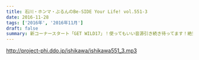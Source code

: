 ```yaml
---
title: 石川・ホンマ・ぶるんのBe-SIDE Your Life! vol.551-3
date: 2016-11-28
tags: ['2016年', '2016年11月']
draft: false
summary: 新コーナースタート「GET WILD17」！使ってもいい音源引き続き待ってます！絶賛迷走中のコーナー！「〇ーチはやっぱりビー×だな！」10周年Tシャツは年末年始に展開予定です！SAITO
---
```


http://project-phi.ddo.jp/ishikawa/ishikawa551_3.mp3
